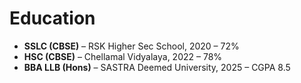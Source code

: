 # Education

- **SSLC (CBSE)** – RSK Higher Sec School, 2020 – 72%  
- **HSC (CBSE)** – Chellamal Vidyalaya, 2022 – 78%  
- **BBA LLB (Hons)** – SASTRA Deemed University, 2025 – CGPA 8.5
